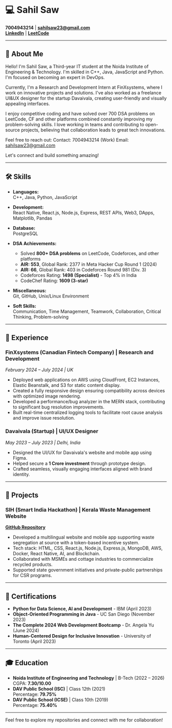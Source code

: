# 💻 Sahil Saw  
**7004943214** | **[sahilsaw23@gmail.com](mailto:sahilsaw23@gmail.com)**  
**[LinkedIn](https://linkedin.com/in/sahil-saw/)** | **[LeetCode](https://leetcode.com/)**  

---

## 🚀 About Me  
Hello! I'm Sahil Saw, a Third-year IT student at the Noida Institute of Engineering & Technology. I'm skilled in C++, Java, JavaScript and Python. I'm focused on becoming an expert in DevOps.

Currently, I'm a Research and Development Intern at FinXsystems, where I work on innovative projects and solutions. I've also worked as a freelance UI&UX designer for the startup Davaivala, creating user-friendly and visually appealing interfaces.

I enjoy competitive coding and have solved over 700 DSA problems on LeetCode, CF and other platforms combined constantly improving my problem-solving skills. I love working in teams and contributing to open-source projects, believing that collaboration leads to great tech innovations.

Feel free to reach out:
Contact: 7004943214 (Work)
Email: sahilsaw23@gmail.com

Let's connect and build something amazing!  

---

## 🛠️ Skills  

- **Languages:**  
  C++, Java, Python, JavaScript  

- **Development:**  
  React Native, React.js, Node.js, Express, REST APIs, Web3, DApps, Matplotlib, Pandas  

- **Database:**  
  PostgreSQL  

- **DSA Achievements:**  
  - Solved **800+ DSA problems** on LeetCode, Codeforces, and other platforms  
  - **AIR: 553**, Global Rank: 2377 in Meta Hacker Cup Round 1 (2024)  
  - **AIR: 66**, Global Rank: 403 in Codeforces Round 981 (Div. 3)  
  - Codeforces Rating: **1498 (Specialist)** - Top 4% in India  
  - CodeChef Rating: **1609 (3-star)**  

- **Miscellaneous:**  
  Git, GitHub, Unix/Linux Environment  

- **Soft Skills:**  
  Communication, Time Management, Teamwork, Collaboration, Critical Thinking, Problem-solving  

---

## 💼 Experience  

### **FinXsystems** (Canadian Fintech Company) | **Research and Development**  
_February 2024 – July 2024 | UK_  
- Deployed web applications on AWS using CloudFront, EC2 Instances, Elastic Beanstalk, and S3 for static content display.  
- Created a fully responsive design ensuring compatibility across devices with optimized image rendering.  
- Developed a performance/bug analyzer in the MERN stack, contributing to significant bug resolution improvements.  
- Built real-time centralized logging tools to facilitate root cause analysis and improve issue resolution.  

### **Davaivala (Startup)** | **UI/UX Designer**  
_May 2023 – July 2023 | Delhi, India_  
- Designed the UI/UX for Davaivala's website and mobile app using Figma.  
- Helped secure a **1 Crore investment** through prototype design.  
- Crafted seamless, visually engaging interfaces aligned with brand identity.  

---

## 🌟 Projects  

### **SIH (Smart India Hackathon)** | **Kerala Waste Management Website**  
**[GitHub Repository](#)**  
- Developed a multilingual website and mobile app supporting waste segregation at source with a token-based incentive system.  
- Tech stack: HTML, CSS, React.js, Node.js, Express.js, MongoDB, AWS, Docker, React Native, AI, and Blockchain.  
- Collaborated with MSMEs and cottage industries to commercialize recycled products.  
- Supported state government initiatives and private-public partnerships for CSR programs.  

---

## 📜 Certifications  
- **Python for Data Science, AI and Development** - IBM (April 2023)  
- **Object-Oriented Programming in Java** - UC San Diego (November 2023)  
- **The Complete 2024 Web Development Bootcamp** - Dr. Angela Yu (June 2024)  
- **Human-Centered Design for Inclusive Innovation** - University of Toronto (April 2023)  

---

## 🎓 Education  

- **Noida Institute of Engineering and Technology** | B-Tech (2022 – 2026)  
  CGPA: **7.30/10.00**  
- **DAV Public School (ISC)** | Class 12th (2021)  
  Percentage: **79.75%**  
- **DAV Public School (ICSE)** | Class 10th (2019)  
  Percentage: **75.40%**  

---

Feel free to explore my repositories and connect with me for collaboration!  
